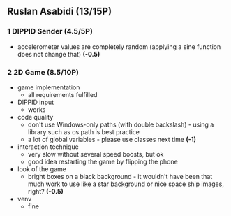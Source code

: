 ## Ruslan Asabidi (13/15P)

### 1 DIPPID Sender (4.5/5P)

 * accelerometer values are completely random (applying a sine function does not change that) **(-0.5)**

### 2 2D Game (8.5/10P)

 * game implementation
   * all requirements fulfilled
 * DIPPID input
   * works
 * code quality
   * don't use Windows-only paths (with double backslash) - using a library such as os.path is best practice
   * a lot of global variables - please use classes next time **(-1)**
 * interaction technique
   * very slow without several speed boosts, but ok
   * good idea restarting the game by flipping the phone
 * look of the game
   * bright boxes on a black background - it wouldn't have been that much work to use like a star background or nice space ship images, right? **(-0.5)**
 * venv
   * fine
